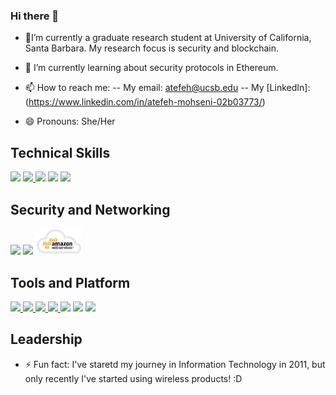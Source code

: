### Hi there 👋

- 🔭I’m currently a graduate research student at University of California, Santa Barbara. My research focus is security and blockchain.

- 🌱 I’m currently learning about security protocols in Ethereum. 

- 📫 How to reach me: 
-- My email: atefeh@ucsb.edu
-- My [LinkedIn]: (https://www.linkedin.com/in/atefeh-mohseni-02b03773/)

- 😄 Pronouns: She/Her

## Technical Skills
<p float="left">
   <img src="https://raw.githubusercontent.com/atefehmohseni/atefehmohseni/master/assets/python.webp"  height="75" />
  
  <a href="https://solidity.readthedocs.io/en/v0.7.4/" target="_blank" >
    <img src="https://raw.githubusercontent.com/atefehmohseni/atefehmohseni/master/assets/solidity.png"  height="75" /> 
  </a>
   <img src="https://raw.githubusercontent.com/atefehmohseni/atefehmohseni/master/assets/c#.svg"  height="75" />
   <img src="https://raw.githubusercontent.com/atefehmohseni/atefehmohseni/master/assets/javascript.png" width="75" />
   <img src="https://raw.githubusercontent.com/atefehmohseni/atefehmohseni/master/assets/html.png"  height="75" />
 </p>

## Security and Networking
<p float="left">
   <img src="https://raw.githubusercontent.com/atefehmohseni/atefehmohseni/master/assets/snort.png"  height="75" />
   <img src="https://raw.githubusercontent.com/atefehmohseni/atefehmohseni/master/assets/wiresahrk.png"  height="75" />
   <img src="https://github.com/atefehmohseni/atefehmohseni/blob/main/asset/aws.png" width="75" />
</p>
 
## Tools and Platform
<p float="left">
  <a href="https://ethereum.org/" target="_blank" >
    <img src="https://raw.githubusercontent.com/atefehmohseni/atefehmohseni/master/assets/ethereum.png"  height="75" />
  </a>
   <a href="https://www.trufflesuite.com/ganache" target="_blank" >
    <img src="https://raw.githubusercontent.com/atefehmohseni/atefehmohseni/master/assets/ganache.png"  height="75" />
  </a>
  <a href="https://www.trufflesuite.com/" target="_blank" >
    <img src="https://raw.githubusercontent.com/atefehmohseni/atefehmohseni/master/assets/truffle.png" width="75" />
  </a>
  <a href="https://metamask.io/" target="_blank" >
    <img src="https://raw.githubusercontent.com/atefehmohseni/atefehmohseni/master/assets/metamask.png"  height="75" />
  </a>
  
   <img src="https://raw.githubusercontent.com/atefehmohseni/atefehmohseni/master/assets/restapi.png"  height="75" /> 
   <img src="https://raw.githubusercontent.com/atefehmohseni/atefehmohseni/master/assets/blockchain.png"  height="75" />
   <img src="https://raw.githubusercontent.com/atefehmohseni/atefehmohseni/master/assets/spark.png"  height="75" />
 </p>
 
 ## Leadership
 
- ⚡ Fun fact: 
I've staretd my journey in Information Technology in 2011, but only recently I've started using wireless products! :D 
